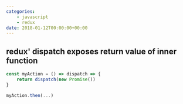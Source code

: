```yaml
---
categories:
    - javascript
    - redux
date: 2018-01-12T00:00:00+00:00
---
```


## redux' dispatch exposes return value of inner function

```javascript
const myAction = () => dispatch => {
    return dispatch(new Promise())
}

myAction.then(...)
```